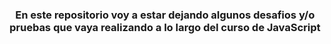 <h3 align="center">En este repositorio voy a estar dejando algunos desafios y/o pruebas que vaya realizando a lo largo del curso de JavaScript</h3>
